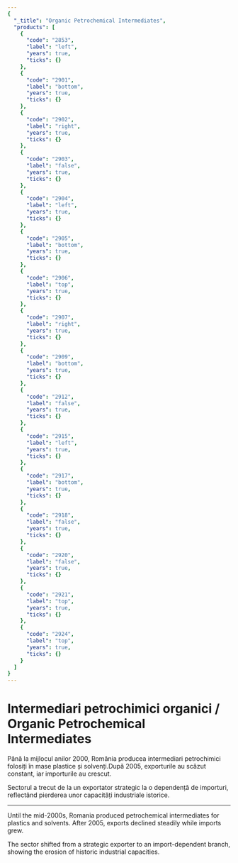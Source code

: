 ```yaml
---
{
  "_title": "Organic Petrochemical Intermediates",
  "products": [
    {
      "code": "2853",
      "label": "left",
      "years": true,
      "ticks": {}
    },
    {
      "code": "2901",
      "label": "bottom",
      "years": true,
      "ticks": {}
    },
    {
      "code": "2902",
      "label": "right",
      "years": true,
      "ticks": {}
    },
    {
      "code": "2903",
      "label": "false",
      "years": true,
      "ticks": {}
    },
    {
      "code": "2904",
      "label": "left",
      "years": true,
      "ticks": {}
    },
    {
      "code": "2905",
      "label": "bottom",
      "years": true,
      "ticks": {}
    },
    {
      "code": "2906",
      "label": "top",
      "years": true,
      "ticks": {}
    },
    {
      "code": "2907",
      "label": "right",
      "years": true,
      "ticks": {}
    },
    {
      "code": "2909",
      "label": "bottom",
      "years": true,
      "ticks": {}
    },
    {
      "code": "2912",
      "label": "false",
      "years": true,
      "ticks": {}
    },
    {
      "code": "2915",
      "label": "left",
      "years": true,
      "ticks": {}
    },
    {
      "code": "2917",
      "label": "bottom",
      "years": true,
      "ticks": {}
    },
    {
      "code": "2918",
      "label": "false",
      "years": true,
      "ticks": {}
    },
    {
      "code": "2920",
      "label": "false",
      "years": true,
      "ticks": {}
    },
    {
      "code": "2921",
      "label": "top",
      "years": true,
      "ticks": {}
    },
    {
      "code": "2924",
      "label": "top",
      "years": true,
      "ticks": {}
    }
  ]
}
---
```


# Intermediari petrochimici organici / Organic Petrochemical Intermediates

Până la mijlocul anilor 2000, România producea intermediari petrochimici folosiți în mase plastice și solvenți.După 2005, exporturile au scăzut constant, iar importurile au crescut.  

Sectorul a trecut de la un exportator strategic la o dependență de importuri,  
reflectând pierderea unor capacități industriale istorice.  

<hr>

Until the mid-2000s, Romania produced petrochemical intermediates for plastics and solvents. After 2005, exports declined steadily while imports grew.  

The sector shifted from a strategic exporter to an import-dependent branch,  
showing the erosion of historic industrial capacities.

